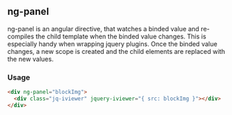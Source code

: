 ## ng-panel

ng-panel is an angular directive, that watches a binded value and re-compiles the child template when the binded value changes. This is especially handy when wrapping jquery plugins. Once the binded value changes, a new scope is created and the child elements are replaced with the new values.

### Usage
```html
<div ng-panel="blockImg">
  <div class="jq-iviewer" jquery-iviewer="{ src: blockImg }"></div>
</div>
```
